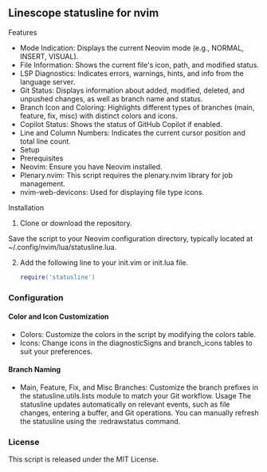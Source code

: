 ## Linescope statusline for nvim 

Features
- Mode Indication: Displays the current Neovim mode (e.g., NORMAL, INSERT, VISUAL).
- File Information: Shows the current file's icon, path, and modified status.
- LSP Diagnostics: Indicates errors, warnings, hints, and info from the language server.
- Git Status: Displays information about added, modified, deleted, and unpushed changes, as well as branch name and status.
- Branch Icon and Coloring: Highlights different types of branches (main, feature, fix, misc) with distinct colors and icons.
- Copilot Status: Shows the status of GitHub Copilot if enabled.
- Line and Column Numbers: Indicates the current cursor position and total line count.
- Setup
- Prerequisites
- Neovim: Ensure you have Neovim installed.
- Plenary.nvim: This script requires the plenary.nvim library for job management.
- nvim-web-devicons: Used for displaying file type icons.

Installation

1. Clone or download the repository.

  Save the script to your Neovim configuration directory, typically located at ~/.config/nvim/lua/statusline.lua.

2. Add the following line to your init.vim or init.lua file.
    
      ```lua
      require('statusline')
      
      ```

### Configuration
 #### Color and Icon Customization
 - Colors: Customize the colors in the script by modifying the colors table.
 - Icons: Change icons in the diagnosticSigns and branch_icons tables to suit your preferences.
#### Branch Naming
- Main, Feature, Fix, and Misc Branches: Customize the branch prefixes in the statusline.utils.lists module to match your Git workflow.
Usage
The statusline updates automatically on relevant events, such as file changes, entering a buffer, and Git operations. You can manually refresh the statusline using the :redrawstatus command.

 ### License
This script is released under the MIT License.
